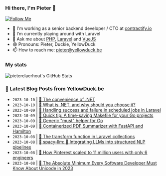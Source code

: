 ### Hi there, I'm Pieter 👋  
[![Follow Me](https://img.shields.io/github/followers/pieterclaerhout?label=Follow&style=social)](https://github.com/pieterclaerhout)

- 🏢 I'm working as a senior backend developer / CTO at [contractify.io](https://contractify.io)
- 🌱 I’m currently playing around with Laravel
- 💬 Ask me about [PHP](https://php.net), [Laravel](http://laravel.com) and [VueJS](https://vuejs.org)
- 😄 Pronouns: Pieter, Duckie, YellowDuck
- 📫 How to reach me: pieter@yellowduck.be

### My stats

![pieterclaerhout's GitHub Stats](https://github-readme-stats.vercel.app/api?username=pieterclaerhout&show_icons=true&count_private=true&line_height=40)

### 📩 Latest Blog Posts from [YellowDuck.be](https://www.yellowduck.be/)
<!-- BLOG-POST-LIST:START -->
- `2023-10-10` | [🔗 The convenience of .NET](https://www.yellowduck.be/posts/the-convenience-of-net)  
- `2023-10-10` | [🔗 What is .NET, and why should you choose it?](https://www.yellowduck.be/posts/what-is-net-and-why-should-you-choose-it)  
- `2023-10-09` | [🐥 Handling success and failure in scheduled jobs in Laravel](https://www.yellowduck.be/posts/handling-success-and-failure-in-scheduled-jobs-in-laravel)  
- `2023-10-09` | [🔗 Quick tip: A time-saving Makefile for your Go projects](https://www.yellowduck.be/posts/quick-tip-a-time-saving-makefile-for-your-go-projects)  
- `2023-10-09` | [🔗 Generic &quot;must&quot; helper for Go](https://www.yellowduck.be/posts/generic-must-helper-for-go)  
- `2023-10-09` | [🔗 Containerized PDF Summarizer with FastAPI and Hamilton](https://www.yellowduck.be/posts/containerized-pdf-summarizer-with-fastapi-and-hamilton)  
- `2023-10-08` | [🐥 The transform function in Laravel collections](https://www.yellowduck.be/posts/the-transform-function-in-laravel-collections)  
- `2023-10-08` | [🔗 spacy-llm: 🦙 Integrating LLMs into structured NLP pipelines](https://www.yellowduck.be/posts/github-explosion-spacy-llm-integrating-llms-into-structured-nlp-pipelines)  
- `2023-10-08` | [🔗 How Pinterest scaled to 11 million users with only 6 engineers](https://www.yellowduck.be/posts/how-pinterest-scaled-to-11-million-users-with-only-6-engineers)  
- `2023-10-08` | [🔗 The Absolute Minimum Every Software Developer Must Know About Unicode in 2023](https://www.yellowduck.be/posts/the-absolute-minimum-every-software-developer-must-know-about-unicode-in-2023)  

<!-- BLOG-POST-LIST:END -->
